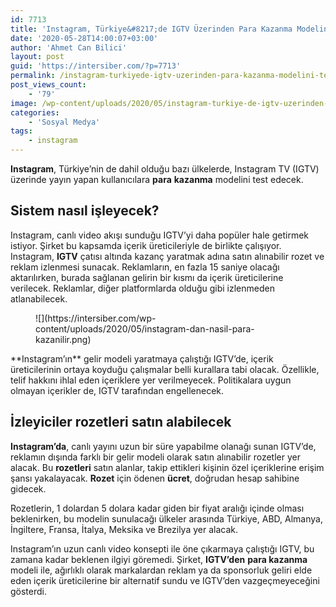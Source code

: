 ```yaml
---
id: 7713
title: 'Instagram, Türkiye&#8217;de IGTV Üzerinden Para Kazanma Modelini Test Edecek'
date: '2020-05-28T14:00:07+03:00'
author: 'Ahmet Can Bilici'
layout: post
guid: 'https://intersiber.com/?p=7713'
permalink: /instagram-turkiyede-igtv-uzerinden-para-kazanma-modelini-test-edecek/
post_views_count:
    - '79'
image: /wp-content/uploads/2020/05/instagram-turkiye-de-igtv-uzerinden-para-kazanma-modelini-test-edecek.jpg
categories:
    - 'Sosyal Medya'
tags:
    - instagram
---
```


**Instagram**, Türkiye’nin de dahil olduğu bazı ülkelerde, Instagram TV (IGTV) üzerinde yayın yapan kullanıcılara **para** **kazanma** modelini test edecek.

## Sistem nasıl işleyecek?

Instagram, canlı video akışı sunduğu IGTV’yi daha popüler hale getirmek istiyor. Şirket bu kapsamda içerik üreticileriyle de birlikte çalışıyor. Instagram, **IGTV** çatısı altında kazanç yaratmak adına satın alınabilir rozet ve reklam izlenmesi sunacak. Reklamların, en fazla 15 saniye olacağı aktarılırken, burada sağlanan gelirin bir kısmı da içerik üreticilerine verilecek. Reklamlar, diğer platformlarda olduğu gibi izlenmeden atlanabilecek.

<figure class="wp-block-image size-large">![](https://intersiber.com/wp-content/uploads/2020/05/instagram-dan-nasil-para-kazanilir.png)</figure>**Instagram’ın** gelir modeli yaratmaya çalıştığı IGTV’de, içerik üreticilerinin ortaya koyduğu çalışmalar belli kurallara tabi olacak. Özellikle, telif hakkını ihlal eden içeriklere yer verilmeyecek. Politikalara uygun olmayan içerikler de, IGTV tarafından engellenecek.

## İzleyiciler rozetleri satın alabilecek

**Instagram’da**, canlı yayını uzun bir süre yapabilme olanağı sunan IGTV’de, reklamın dışında farklı bir gelir modeli olarak satın alınabilir rozetler yer alacak. Bu **rozetleri** satın alanlar, takip ettikleri kişinin özel içeriklerine erişim şansı yakalayacak. **Rozet** için ödenen **ücret**, doğrudan hesap sahibine gidecek.

Rozetlerin, 1 dolardan 5 dolara kadar giden bir fiyat aralığı içinde olması beklenirken, bu modelin sunulacağı ülkeler arasında Türkiye, ABD, Almanya, İngiltere, Fransa, İtalya, Meksika ve Brezilya yer alacak.

Instagram’ın uzun canlı video konsepti ile öne çıkarmaya çalıştığı IGTV, bu zamana kadar beklenen ilgiyi göremedi. Şirket, **IGTV’den** **para kazanma** modeli ile, ağırlıklı olarak markalardan reklam ya da sponsorluk geliri elde eden içerik üreticilerine bir alternatif sundu ve IGTV’den vazgeçmeyeceğini gösterdi.